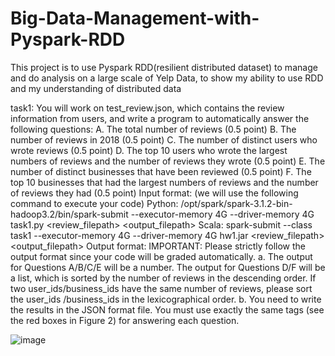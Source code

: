 # Big-Data-Management-with-Pyspark-RDD
This project is to use Pyspark RDD(resilient distributed dataset) to manage and do analysis on a large scale of Yelp Data, to show my ability to use RDD and my understanding of distributed data

task1: 
You will work on test_review.json, which contains the review information from users, and write a
program to automatically answer the following questions:
A. The total number of reviews (0.5 point)
B. The number of reviews in 2018 (0.5 point)
C. The number of distinct users who wrote reviews (0.5 point)
D. The top 10 users who wrote the largest numbers of reviews and the number of reviews they wrote
(0.5 point)
E. The number of distinct businesses that have been reviewed (0.5 point)
F. The top 10 businesses that had the largest numbers of reviews and the number of reviews they had
(0.5 point)
Input format: (we will use the following command to execute your code)
Python:
/opt/spark/spark-3.1.2-bin-hadoop3.2/bin/spark-submit --executor-memory 4G --driver-memory 4G
task1.py <review_filepath> <output_filepath>
Scala:
spark-submit --class task1 --executor-memory 4G --driver-memory 4G hw1.jar <review_filepath>
<output_filepath>
Output format:
IMPORTANT: Please strictly follow the output format since your code will be graded automatically.
a. The output for Questions A/B/C/E will be a number. The output for Questions D/F will be a list, which
is sorted by the number of reviews in the descending order. If two user_ids/business_ids have the same
number of reviews, please sort the user_ids /business_ids in the lexicographical order.
b. You need to write the results in the JSON format file. You must use exactly the same tags (see the red
boxes in Figure 2) for answering each question.

![image](https://user-images.githubusercontent.com/43727688/222016738-a56114a1-d85e-45ec-857e-65c9a88643fd.png)





